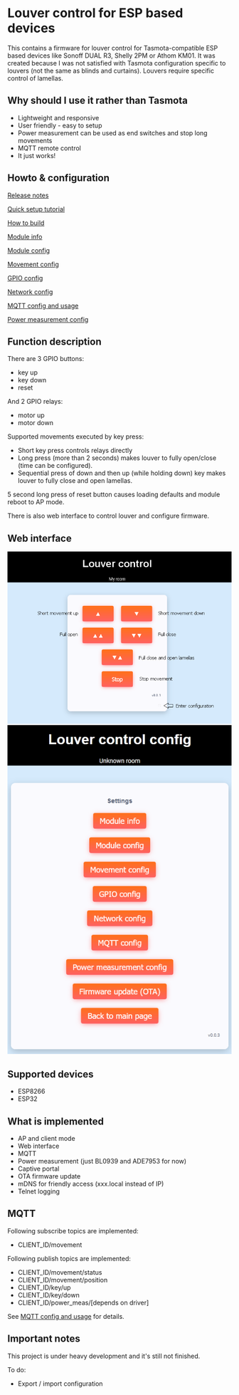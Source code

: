 # Louver control for ESP based devices
This contains a firmware for louver control for Tasmota-compatible ESP based devices like Sonoff DUAL R3,
Shelly 2PM or Athom KM01. It was created because I was not satisfied with Tasmota configuration 
specific to louvers (not the same as blinds and curtains). Louvers require specific control of lamellas.

## Why should I use it rather than Tasmota
 - Lightweight and responsive
 - User friendly - easy to setup
 - Power measurement can be used as end switches and stop long movements
 - MQTT remote control
 - It just works!
 
## Howto & configuration
[Release notes](doc/release_notes.md)

[Quick setup tutorial](doc/quick_setup.md)
  
[How to build](doc/build.md)

[Module info](doc/module_info.md)

[Module config](doc/module_config.md)

[Movement config](doc/movement_config.md)

[GPIO config](doc/gpio_config.md)

[Network config](doc/network_config.md)

[MQTT config and usage](doc/mqtt_config.md)

[Power measurement config](doc/power_meas_config.md)

## Function description
There are 3 GPIO buttons:
 - key up
 - key down
 - reset

And 2 GPIO relays:
 - motor up
 - motor down

Supported movements executed by key press:
 - Short key press controls relays directly
 - Long press (more than 2 seconds) makes louver to fully open/close (time can be configured).
 - Sequential press of down and then up (while holding down) key makes louver to fully close and open lamellas.

5 second long press of reset button causes loading defaults and module reboot to AP mode.

There is also web interface to control louver and configure firmware.

## Web interface
![Main page](doc/main_page.png)
![Settings page](doc/settings_page.png)

## Supported devices
 - ESP8266
 - ESP32
 
## What is implemented
 - AP and client mode
 - Web interface
 - MQTT
 - Power measurement (just BL0939 and ADE7953 for now)
 - Captive portal
 - OTA firmware update
 - mDNS for friendly access (xxx.local instead of IP)
 - Telnet logging
 
## MQTT
Following subscribe topics are implemented:
 - CLIENT_ID/movement
 
Following publish topics are implemented:
 - CLIENT_ID/movement/status
 - CLIENT_ID/movement/position
 - CLIENT_ID/key/up
 - CLIENT_ID/key/down
 - CLIENT_ID/power_meas/[depends on driver]

See [MQTT config and usage](doc/mqtt_config.md) for details. 

## Important notes
This project is under heavy development and it's still not finished.

To do:
 - Export / import configuration

 


